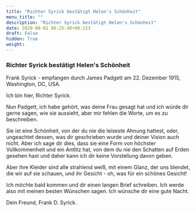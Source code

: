 ```yaml
---
title: "Richter Syrick bestätigt Helen's Schönheit"
menu_title: ""
description: "Richter Syrick bestätigt Helen's Schönheit"
date: 2020-08-01 06:25:48+00:223
draft: False
hidden: True
weight:
---
```

### Richter Syrick bestätigt Helen's Schönheit

Frank Syrick - empfangen durch James Padgett am 22. Dezember 1915, Washington, DC, USA.

Ich bin hier, Richter Syrick.

Nun Padgett, ich habe gehört, was deine Frau gesagt hat und ich würde dir gerne sagen, wie sie aussieht, aber mir fehlen die Worte, um es zu beschreiben.

Sie ist eine Schönheit, von der du nie die leiseste Ahnung hattest, oder, ungeachtet dessen, was dir geschrieben wurde und deiner Vision auch nicht. Aber ich sage dir dies, dass sie eine Form von höchster Vollkommenheit und ein Antlitz hat, von dem du nie den Schatten auf Erden gesehen hast und daher kann ich dir keine Vorstellung davon geben.

Aber ihre Kleider sind alle strahlend weiß, mit einem Glanz, der uns blendet, die wir auf sie schauen, und ihr Gesicht - oh, was für ein schönes Gesicht!

Ich möchte bald kommen und dir einen langen Brief schreiben. Ich werde also mit meinen besten Wünschen sagen.
Ich wünsche dir eine gute Nacht.

Dein Freund, Frank D. Syrick.
